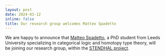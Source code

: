 ```yaml
---
layout: post
date: 2024-03-12
inline: false
title: Our research group welcomes Matteo Spadetto
---
```

We are happy to announce that [Matteo Spadetto](https://spadetto.github.io/), a PhD student from Leeds University specializing in categorical logic and homotopy type theory, will be joining our research group, within the [STENDHAL project](/news/2023/stendhal-kom/).
